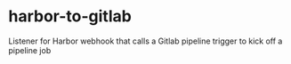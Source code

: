 # harbor-to-gitlab
Listener for Harbor webhook that calls a Gitlab pipeline trigger to kick off a pipeline job
